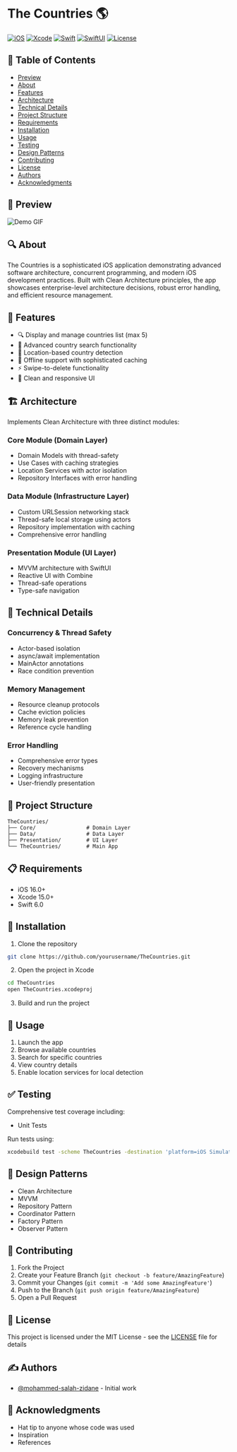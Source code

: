 # The Countries 🌎

[![iOS](https://img.shields.io/badge/iOS-16.0%2B-blue.svg)](https://developer.apple.com/ios/)
[![Xcode](https://img.shields.io/badge/Xcode-15.0%2B-blue.svg)](https://developer.apple.com/xcode/)
[![Swift](https://img.shields.io/badge/Swift-6.0-orange.svg)](https://swift.org)
[![SwiftUI](https://img.shields.io/badge/SwiftUI-4.0-blue.svg)](https://developer.apple.com/xcode/swiftui)
[![License](https://img.shields.io/badge/license-MIT-blue.svg)](LICENSE)

## 📝 Table of Contents
- [Preview](#preview)
- [About](#about)
- [Features](#features)
- [Architecture](#architecture)
- [Technical Details](#technical-details)
- [Project Structure](#project-structure)
- [Requirements](#requirements)
- [Installation](#installation)
- [Usage](#usage)
- [Testing](#testing)
- [Design Patterns](#design-patterns)
- [Contributing](#contributing)
- [License](#license)
- [Authors](#authors)
- [Acknowledgments](#acknowledgments)

## 📱 Preview <a name = "preview"></a>
![Demo GIF](TheCountries.gif)


## 🔍 About <a name = "about"></a>
The Countries is a sophisticated iOS application demonstrating advanced software architecture, concurrent programming, and modern iOS development practices. Built with Clean Architecture principles, the app showcases enterprise-level architecture decisions, robust error handling, and efficient resource management.

## 🌟 Features <a name = "features"></a>
- 🔍 Display and manage countries list (max 5)
- 🔎 Advanced country search functionality
- 📍 Location-based country detection
- 💾 Offline support with sophisticated caching
- ⚡ Swipe-to-delete functionality
- 🎨 Clean and responsive UI

## 🏗 Architecture <a name = "architecture"></a>
Implements Clean Architecture with three distinct modules:

### Core Module (Domain Layer)
- Domain Models with thread-safety
- Use Cases with caching strategies
- Location Services with actor isolation
- Repository Interfaces with error handling

### Data Module (Infrastructure Layer)
- Custom URLSession networking stack
- Thread-safe local storage using actors
- Repository implementation with caching
- Comprehensive error handling

### Presentation Module (UI Layer)
- MVVM architecture with SwiftUI
- Reactive UI with Combine
- Thread-safe operations
- Type-safe navigation

## 🔧 Technical Details <a name = "technical-details"></a>

### Concurrency & Thread Safety
- Actor-based isolation
- async/await implementation
- MainActor annotations
- Race condition prevention

### Memory Management
- Resource cleanup protocols
- Cache eviction policies
- Memory leak prevention
- Reference cycle handling

### Error Handling
- Comprehensive error types
- Recovery mechanisms
- Logging infrastructure
- User-friendly presentation

## 📁 Project Structure <a name = "project-structure"></a>
```
TheCountries/
├── Core/                # Domain Layer
├── Data/                # Data Layer
├── Presentation/        # UI Layer
└── TheCountries/        # Main App
```

## 📋 Requirements <a name = "requirements"></a>
- iOS 16.0+
- Xcode 15.0+
- Swift 6.0

## 🔨 Installation <a name = "installation"></a>

1. Clone the repository
```bash
git clone https://github.com/yourusername/TheCountries.git
```

2. Open the project in Xcode
```bash
cd TheCountries
open TheCountries.xcodeproj
```

3. Build and run the project

## 🎯 Usage <a name = "usage"></a>
1. Launch the app
2. Browse available countries
3. Search for specific countries
4. View country details
5. Enable location services for local detection

## ✅ Testing <a name = "testing"></a>
Comprehensive test coverage including:
- Unit Tests

Run tests using:
```bash
xcodebuild test -scheme TheCountries -destination 'platform=iOS Simulator,name=iPhone 15'
```

## 📐 Design Patterns <a name = "design-patterns"></a>
- Clean Architecture
- MVVM
- Repository Pattern
- Coordinator Pattern
- Factory Pattern
- Observer Pattern

## 🤝 Contributing <a name = "contributing"></a>
1. Fork the Project
2. Create your Feature Branch (`git checkout -b feature/AmazingFeature`)
3. Commit your Changes (`git commit -m 'Add some AmazingFeature'`)
4. Push to the Branch (`git push origin feature/AmazingFeature`)
5. Open a Pull Request

## 📝 License <a name = "license"></a>
This project is licensed under the MIT License - see the [LICENSE](LICENSE) file for details

## ✍ Authors <a name = "authors"></a>
- [@mohammed-salah-zidane](https://github.com/mohammed-salah-zidane) - Initial work

## 🎉 Acknowledgments <a name = "acknowledgments"></a>
- Hat tip to anyone whose code was used
- Inspiration
- References

